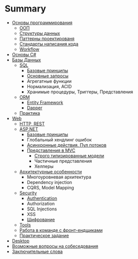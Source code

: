 # Summary

* [Основы программирования](README.md)
  * [ООП](oop.md)
  * [Структуры данных](data-structures.md)
  * [Паттерны проектированя](design-patters.md)
  * [Стандарты написания кода](coding-standards.md)
  * [Workflow](workflow.md)
* [Основы C\#](fundamentals.md)
* [Базы Данных](databases.md)
  * [SQL ](databases/database-types.md)
    * [Базовые принципы](databases/database-types/bazovie-printsipi.md)
    * [Основные запросы](databases/database-types/osnovnie-zaprosi.md)
    * Агрегатные функции
    * Нормализация, ACID
    * Хранимые процедуры, Триггеры, Представления
  * [ORM](databases/orm.md)
    * [Entity Framework](databases/entity-framework.md)
    * [Dapper](databases/dapper.md)
  * [Практика](databases/practice.md)
* [Web](net.md)
  * [HTTP,  REST](net/http-vs-soap-rest.md)
  * [ASP.NET](net/web-frameworks.md)
    * [Базовые принципы](net/web-frameworks/bazovie-printsipi.md)
    * Глобальный хендлинг ошибок
    * [Асинхронные действия. Пул потоков](net/web-frameworks/asinhronnie-deistviya.md)
    * [Представления в MVC](net/web-frameworks/predstavleniya-v-mvc.md)
      * [Строго типизированные модели](net/web-frameworks/predstavleniya-v-mvc/strogo-tipizirovannie-modeli.md)
      * Частичные представления
      * Хелперы
  * [Архитектурные особенности](net/architecture.md)
    * Многоуровневая архитектура
    * Dependency injection
    * CQRS, Model Mapping
  * [Security](net/security.md)
    * [Authentication](net/security/authentication-authorization.md)
    * Authorization
    * SQL Injections
    * XSS
    * [Шифрование](net/security/shifrovanie.md)
  * [Tools](net/tools.md)
  * [Работа в команде с фронт-ендщиками](net/rabota-v-komande-s-front-endschikami.md)
  * [Практическое задание](net/prakticheskoe-zadanie.md)
* [Desktop](desktop.md)
* [Возможные вопросы на собеседования](vozmozhnie-voprosi-na-sobesedovaniya.md)
* [Заключительные слова](zaklyuchitelnie-slova.md)

